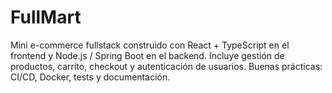 # FullMart
Mini e-commerce fullstack construido con React + TypeScript en el frontend y Node.js / Spring Boot en el backend. Incluye gestión de productos, carrito, checkout y autenticación de usuarios. Buenas prácticas: CI/CD, Docker, tests y documentación.
